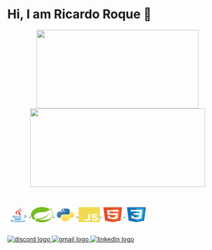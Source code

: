 # Hi, I am Ricardo Roque 👋

<div align="center">
  <a href="https://github.com/Ricardo-Roque">
  <img align="center" height="180em" width="370" src="https://github-readme-stats.vercel.app/api?username=Ricardo-Roque&show_icons=true&theme=dark&include_all_commits=true&count_private=true"/>
  <img align="center" height="180em" width="400" src="https://github-readme-stats.vercel.app/api/top-langs/?username=Ricardo-Roque&layout=compact&langs_count=7&theme=dark"/>
</div>

##

<div style="display: inline_block"><br>
  <img align="center" alt="Ricardo-Java" height="35" width="50" src="https://github.com/devicons/devicon/blob/v2.16.0/icons/java/java-original.svg"/>
  <img align="center" alt="Ricardo-Spring" height="35" width="50" src="https://github.com/devicons/devicon/blob/v2.16.0/icons/spring/spring-original.svg">
  <img align="center" alt="Ricardo-Python" height="35" width="50" src="https://raw.githubusercontent.com/devicons/devicon/master/icons/python/python-original.svg">
  <img align="center" alt="Ricardo-Js" height="35" width="50" src="https://raw.githubusercontent.com/devicons/devicon/master/icons/javascript/javascript-plain.svg">
  <img align="center" alt="Ricardo-HTML" height="35" width="50" src="https://raw.githubusercontent.com/devicons/devicon/master/icons/html5/html5-original.svg">
  <img align="center" alt="Ricardo-CSS" height="35" width="50" src="https://raw.githubusercontent.com/devicons/devicon/master/icons/css3/css3-original.svg">
</div>

##

<div align="left">
  <img src="https://img.shields.io/static/v1?message=Discord&logo=discord&label=&color=7289DA&logoColor=white&labelColor=&style=for-the-badge" height="35" alt="discord logo"  />
  <img src="https://img.shields.io/static/v1?message=Gmail&logo=gmail&label=&color=D14836&logoColor=white&labelColor=&style=for-the-badge" height="35" alt="gmail logo"  />
  <img src="https://img.shields.io/static/v1?message=LinkedIn&logo=linkedin&label=&color=0077B5&logoColor=white&labelColor=&style=for-the-badge" height="35" alt="linkedin logo"  />
</div>
